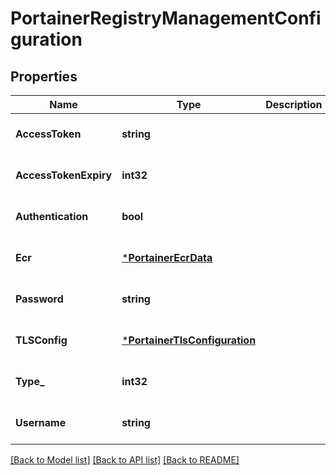# PortainerRegistryManagementConfiguration

## Properties
Name | Type | Description | Notes
------------ | ------------- | ------------- | -------------
**AccessToken** | **string** |  | [optional] [default to null]
**AccessTokenExpiry** | **int32** |  | [optional] [default to null]
**Authentication** | **bool** |  | [optional] [default to null]
**Ecr** | [***PortainerEcrData**](portainer.EcrData.md) |  | [optional] [default to null]
**Password** | **string** |  | [optional] [default to null]
**TLSConfig** | [***PortainerTlsConfiguration**](portainer.TLSConfiguration.md) |  | [optional] [default to null]
**Type_** | **int32** |  | [optional] [default to null]
**Username** | **string** |  | [optional] [default to null]

[[Back to Model list]](../README.md#documentation-for-models) [[Back to API list]](../README.md#documentation-for-api-endpoints) [[Back to README]](../README.md)


